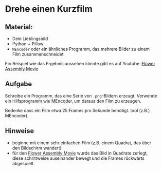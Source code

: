 
# Drehe einen Kurzfilm

## Material:

 * Dein Lieblingsbild
 * Python + Pillow
 * `MEncoder` oder ein ähnliches Programm, das mehrere Bilder zu einem Film zusammenschneidet

 Ein Beispiel wie das Ergebnis aussehen könnte gibt es auf Youtube: [Flower Assembly Movie](https://youtu.be/FE6_nx-MKc8)

## Aufgabe

Schreibe ein Programm, das eine Serie von `.png`-Bildern erzeugt.
Verwende ein Hilfsprogramm wie MEncoder, um daraus den Film zu erzeugen.

Bedenke dass ein Film etwa 25 Frames pro Sekunde benötigt.
tool (z.B.) MEncoder).

## Hinweise

* beginne mit einem sehr einfachen Film (z.B. einem Quadrat, das über den Bildschirm wandert)
* für den [Flower Assembly Movie](https://youtu.be/FE6_nx-MKc8) wurde das Bild in Quadrate zerlegt, diese schrittweise auseinander bewegt und die Frames rückwärts abgespielt.
